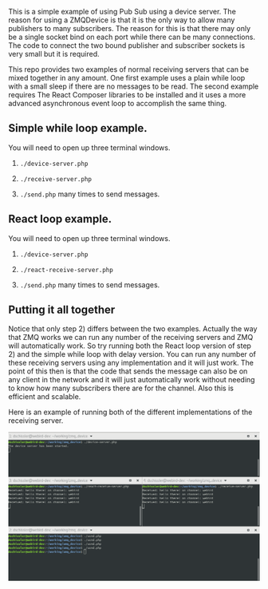 
This is a simple example of using Pub Sub using a device server.  The reason for using a ZMQDevice is that it is the only way to allow many publishers to many subscribers.  The reason for this is that there may only be a single socket bind on each port while there can be many connections.  The code to connect the two bound publisher and subscriber sockets is very small but it is required.

This repo provides two examples of normal receiving servers that can be mixed together in any amount.  One first example uses a plain while loop with a small sleep if there are no messages to be read.  The second example requires The React Composer libraries to be installed and it uses a more advanced asynchronous event loop to accomplish the same thing.

## Simple while loop example.

You will need to open up three terminal windows.

1. `./device-server.php`

2. `./receive-server.php`

3. `./send.php` many times to send messages.


## React loop example.

You will need to open up three terminal windows.

1. `./device-server.php`

2. `./react-receive-server.php`

3. `./send.php` many times to send messages.

## Putting it all together

Notice that only step 2) differs between the two examples.  Actually the way that ZMQ works we can run any number of the receiving servers and ZMQ will automatically work.  So try running both the React loop version of step 2) and the simple while loop with delay version.  You can run any number of these receiving servers using any implementation and it will just work.  The point of this then is that the code that sends the message can also be on any client in the network and it will just automatically work without needing to know how many subscribers there are for the channel.  Also this is efficient and scalable.

Here is an example of running both of the different implementations of the receiving server.

![Example](https://github.com/dschissler/zmq_device/raw/master/running_both_servers.png)
